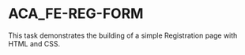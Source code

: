 ﻿# ACA_FE-REG-FORM
This task demonstrates the building of a simple Registration page with HTML and CSS.
